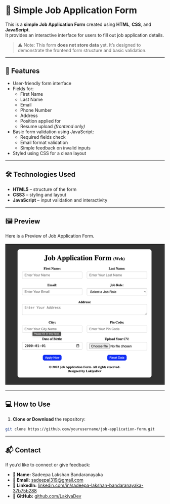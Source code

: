# 📄 Simple Job Application Form

This is a **simple Job Application Form** created using **HTML**, **CSS**, and **JavaScript**.  
It provides an interactive interface for users to fill out job application details.  

> ⚠️ Note: This form **does not store data** yet. It’s designed to demonstrate the frontend form structure and basic validation.

---

## 🚀 Features

- User-friendly form interface  
- Fields for:
  - First Name
  - Last Name
  - Email
  - Phone Number
  - Address
  - Position applied for
  - Resume upload *(frontend only)*
- Basic form validation using JavaScript:
  - Required fields check
  - Email format validation
  - Simple feedback on invalid inputs  
- Styled using CSS for a clean layout  

---

## 🛠️ Technologies Used

- **HTML5** – structure of the form  
- **CSS3** – styling and layout  
- **JavaScript** – input validation and interactivity  

---

## 🖼️ Preview

Here is a Preview of Job Application Form.
<br>
<br>
<img src ="Job Application Form Preview.png">

---

## 💻 How to Use

1. **Clone or Download** the repository:
```bash
git clone https://github.com/yourusername/job-application-form.git
```
---

## 📬 Contact

If you’d like to connect or give feedback:

- **👤 Name:** Sadeepa Lakshan Bandaranayaka  
- **📧 Email:** [sadeepal319@gmail.com](mailto:sadeepal319@gmail.com)  
- **💼 LinkedIn:** [linkedin.com/in/sadeepa-lakshan-bandaranayaka-37b75b288](https://www.linkedin.com/in/sadeepa-lakshan-bandaranayaka-37b75b288)  
- **🐙 GitHub:** [github.com/LakiyaDev](https://github.com/LakiyaDev)


